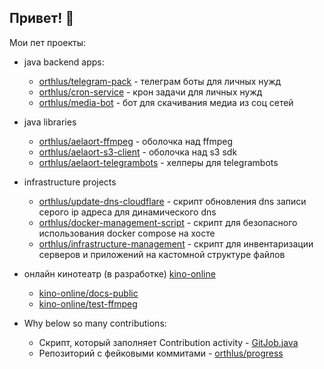 ## Привет! 👋

Мои пет проекты:
- java backend apps:
  - [orthlus/telegram-pack](https://github.com/orthlus/telegram-pack) - телеграм боты для личных нужд
  - [orthlus/cron-service](https://github.com/orthlus/cron-service) - крон задачи для личных нужд
  - [orthlus/media-bot](https://github.com/orthlus/media-bot) - бот для скачивания медиа из соц сетей
- java libraries
  - [orthlus/aelaort-ffmpeg](https://github.com/orthlus/aelaort-ffmpeg) - оболочка над ffmpeg
  - [orthlus/aelaort-s3-client](https://github.com/orthlus/aelaort-s3-client) - оболочка над s3 sdk
  - [orthlus/aelaort-telegrambots](https://github.com/orthlus/aelaort-telegrambots) - хелперы для telegrambots
- infrastructure projects
  - [orthlus/update-dns-cloudflare](https://github.com/orthlus/update-dns-cloudflare) - скрипт обновления dns записи серого ip адреса для динамического dns
  - [orthlus/docker-management-script](https://github.com/orthlus/docker-management-script) - скрипт для безопасного использования docker compose на хосте
  - [orthlus/infrastructure-management](https://github.com/orthlus/infrastructure-management) - скрипт для инвентаризации серверов и приложений на кастомной структуре файлов
- онлайн кинотеатр (в разработке) [kino-online](https://github.com/kino-online)
  - [kino-online/docs-public](https://github.com/kino-online/docs-public)
  - [kino-online/test-ffmpeg](https://github.com/kino-online/test-ffmpeg)

- Why below so many contributions:
  - Скрипт, который заполняет Contribution activity - [GitJob.java](https://github.com/orthlus/cron-service/blob/master/src/main/java/main/rest/GitJob.java)
  - Репозиторий с фейковыми коммитами - [orthlus/progress](https://github.com/orthlus/progress)
